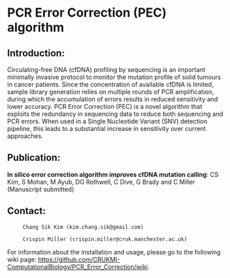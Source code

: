 # PCR Error Correction (PEC) algorithm

## Introduction:

Circulating-free DNA (cfDNA) profiling by sequencing is an important minimally invasive protocol to monitor the mutation profile of solid tumours in cancer patients. Since the concentration of available cfDNA is limited, sample library generation relies on multiple rounds of PCR amplification, during which the accumulation of errors results in reduced sensitivity and lower accuracy. PCR Error Correction (PEC) is a novel algorithm that exploits the redundancy in sequencing data to reduce both sequencing and PCR errors. When used in a Single Nucleotide Variant (SNV) detection pipeline, this leads to a substantial increase in sensitivity over current approaches.

## Publication:

__In silico error correction algorithm improves cfDNA mutation calling__: CS Kim, S Mohan, M Ayub, DG Rothwell, C Dive, G Brady and C Miller (Manuscript submitted)

## Contact:

         Chang Sik Kim (kim.chang.sik@gmail.com)
         
         Crispin Miller (crispin.miller@cruk.manchester.ac.uk)

For information about the installation and usage, please go to the following wiki page: <https://github.com/CRUKMI-ComputationalBiology/PCR_Error_Correction/wiki>.
